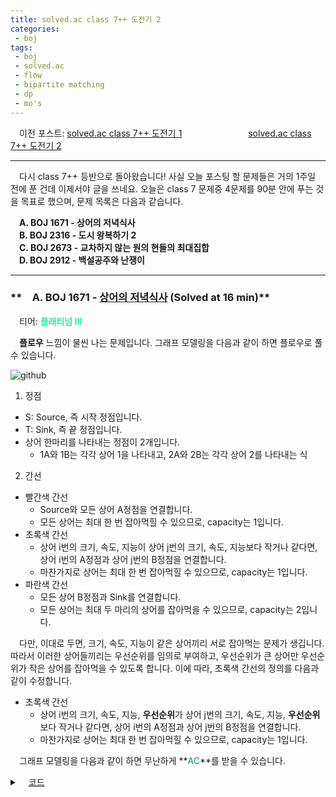 ```yaml
---
title: solved.ac class 7++ 도전기 2
categories:
 - boj
tags:
 - boj
 - solved.ac
 - flow
 - bipartite matching
 - dp
 - mo's
---
```


　이전 포스트: [solved.ac class 7++ 도전기 1](https://you4rin.github.io/boj/2021/09/11/class7pp-1/#)
　　　　 　　　[solved.ac class 7++ 도전기 2](https://you4rin.github.io/boj/2021/09/21/class7pp-2/#)
<hr/>

　다시 class 7++ 등반으로 돌아왔습니다! 사실 오늘 포스팅 할 문제들은 거의 1주일 전에 푼 건데 이제서야 글을 쓰네요. 오늘은 class 7 문제중 4문제를 90분 안에 푸는 것을 목표로 했으며, 문제 목록은 다음과 같습니다.

　**A. BOJ 1671 - 상어의 저녁식사**  
　**B. BOJ 2316 - 도시 왕복하기 2**  
　**C. BOJ 2673 - 교차하지 않는 원의 현들의 최대집합**  
　**D. BOJ 2912 - 백설공주와 난쟁이**  
<hr/>

### **　A. BOJ 1671 - [상어의 저녁식사](https://www.acmicpc.net/problem/1671) (Solved at 16 min)**  
　티어: **<font color='#28edac'>플래티넘 III</font>**

　**플로우** 느낌이 물씬 나는 문제입니다. 그래프 모델링을 다음과 같이 하면 플로우로 풀 수 있습니다.

![github](https://user-images.githubusercontent.com/51073213/135201337-2d2ea4df-2c4b-4f21-8a53-47146fab53db.png)
1. 정점
  - S: Source, 즉 시작 정점입니다.
  - T: Sink, 즉 끝 정점입니다.
  - 상어 한마리를 나타내는 정점이 2개입니다. 
    - 1A와 1B는 각각 상어 1을 나타내고, 2A와 2B는 각각 상어 2를 나타내는 식
2. 간선
  - 빨간색 간선
    - Source와 모든 상어 A정점을 연결합니다.
    - 모든 상어는 최대 한 번 잡아먹힐 수 있으므로, capacity는 1입니다.
  - 초록색 간선
    - 상어 i번의 크기, 속도, 지능이 상어 j번의 크기, 속도, 지능보다 작거나 같다면, 상어 i번의 A정점과 상어 j번의 B정점을 연결합니다.
    - 마찬가지로 상어는 최대 한 번 잡아먹힐 수 있으므로, capacity는 1입니다.
  - 파란색 간선
    - 모든 상어 B정점과 Sink를 연결합니다.
    - 모든 상어는 최대 두 마리의 상어를 잡아먹을 수 있으므로, capacity는 2입니다.

　다만, 이대로 두면, 크기, 속도, 지능이 같은 상어끼리 서로 잡아먹는 문제가 생깁니다. 따라서 이러한 상어들끼리는 우선순위를 임의로 부여하고, 우선순위가 큰 상어만 우선순위가 작은 상어를 잡아먹을 수 있도록 합니다. 이에 따라, 초록색 간선의 정의를 다음과 같이 수정합니다.

- 초록색 간선
  - 상어 i번의 크기, 속도, 지능, **우선순위**가 상어 j번의 크기, 속도, 지능, **우선순위**보다 작거나 같다면, 상어 i번의 A정점과 상어 j번의 B정점을 연결합니다.
  - 마찬가지로 상어는 최대 한 번 잡아먹힐 수 있으므로, capacity는 1입니다.

　그래프 모델링을 다음과 같이 하면 무난하게 **<font color='#009874'>AC</font>**를 받을 수 있습니다.

<details markdown="1">
<summary>　<U>코드</U></summary>

```c++

#include<cstdio>
#include<memory.h>
#include<vector>
#include<queue>
#include<map>
#include<tuple>
#include<algorithm>
#define SHARK 50
#define S 0
#define T 101

using namespace std;
using ll=long long;
using info=pair<int,pair<int,int>>;

struct shark{
    int a,b,c,p;
    bool operator<(shark& other){
        if(tie(a,b,c)==tie(other.a,other.b,other.c)){
            return p<other.p;
        }
        else if(a<=other.a&&b<=other.b&&c<=other.c)return true;
        return false;
    }
};

shark arr[60];
struct edge{int pos,cap,rev;};
vector<edge> graph[110];
map<info,int> m;

void clear(){for(int i=0;i<110;++i)graph[i].clear();}

void add_edge(int s,int e,int x){
    graph[s].push_back({e,x,(int)graph[e].size()});
    graph[e].push_back({s,0,(int)graph[s].size()-1});
}

int dist[110],pnt[110];
bool bfs(int src,int sink){
    memset(dist,0,sizeof(dist));
    memset(pnt,0,sizeof(pnt));
    queue<int> q;
    q.push(src);
    dist[src]=1;
    while(q.size()){
        int x=q.front();
        q.pop();
        for(auto& i:graph[x]){
            if(i.cap>0&&!dist[i.pos]){
                dist[i.pos]=dist[x]+1;
                q.push(i.pos);
            }
        }
    }
    return dist[sink]>0;
}

int dfs(int x,int sink,int f){
    if(x==sink)return f;
    for(;pnt[x]<graph[x].size();++pnt[x]){
        edge e=graph[x][pnt[x]];
        if(e.cap>0&&dist[e.pos]==dist[x]+1){
            int w=dfs(e.pos,sink,min(f,e.cap));
            if(w){
                graph[x][pnt[x]].cap-=w;
                graph[e.pos][e.rev].cap+=w;
                return w;
            }
        }
    }
    return 0;
}

ll match(int src,int sink){
    ll ret=0;
    while(bfs(src,sink)){
        int r;
        while(r=dfs(src,sink,2e9))ret+=r;
    }
    return ret;
}

int main(){
    int n;
    scanf("%d",&n);
    for(int i=1;i<=n;++i){
        add_edge(S,i,1);
        add_edge(SHARK+i,T,2);
        scanf("%d %d %d",&arr[i].a,&arr[i].b,&arr[i].c);
        arr[i].p=++m[{arr[i].a,{arr[i].b,arr[i].c}}];
    }
    for(int i=1;i<=n;++i){
        for(int j=1;j<=n;++j){
            if(i==j)continue;
            if(arr[i]<arr[j])add_edge(i,SHARK+j,1);
        }
    }
    printf("%lld",n-match(S,T));
}

```

</summary>

<hr/>

### **　B. BOJ 2316 - [도시 왕복하기 2](https://www.acmicpc.net/problem/2316) (Solved at 25 min)**  
　티어: **<font color='#28edac'>플래티넘 III</font>**

　이 문제도 플로우입니다. 모델링은 다음과 같습니다.

![github](https://user-images.githubusercontent.com/51073213/135223263-ff7123f5-a77e-49ce-9a71-b8764a9946f4.png)

1. 정점
  - S: Source
  - T: Sink
  - 도시 하나를 나타내는 정점이 2개입니다. 
    - 1A와 1B는 각각 도시 1을 나타내고, 2A와 2B는 각각 도시 2를 나타내는 식
2. 간선
  - 빨간색 간선
    - Source와 모든 1번 도시의 A정점을 연결합니다.
    - 경로가 있는 한, 계속 왕복할 수 있으므로, capacity는 inf입니다.
  - 초록색 간선
    - 모든 도시의 A정점과 B정점을 연결합니다.
    - 1번 도시와 2번 도시는 제한이 없으므로 capacity는 inf, 나머지 도시는 한 번만 방문할 수 있으므로 capacity는 1입니다.
  - 초록색 간선
    - 2번 도시의 B정점과 Sink를 연결합니다.
    - 경로가 있는 한, 계속 왕복할 수 있으므로, capacity는 inf입니다.
  - 보라색 간선
    - 입력으로 주어진 그래프의 간선입니다. (그림의 난잡함을 방지하기 위해, 입력으로 주어진 간선들 중 하나만 표현했습니다.)
    - '1 3'이 주어진 경우, 3번 도시의 B정점과 1번 도시의 A정점을 연결하고, 1번 도시의 B정점과 3번 도시의 A정점을 연결하는 식입니다.

　이렇게 모델링하면 이 문제도 무난하게 **<font color='#009874'>AC</font>**를 받을 수 있습니다. 다만 저는 간선 양방향인거 고려 안해서 한번 틀렸네요 ㅋㅋ;;

<details markdown="1">
<summary>　<U>코드</U></summary>

```c++

#include<cstdio>
#include<memory.h>
#include<vector>
#include<queue>
#include<map>
#include<tuple>
#include<algorithm>
#define inf ((int)2e9)
#define S 0
#define T 801
#define OFFSET 400

using namespace std;
using ll=long long;

struct edge{int pos,cap,rev;};
vector<edge> graph[810];

void clear(){for(int i=0;i<810;++i)graph[i].clear();}

void add_edge(int s,int e,int x){
    graph[s].push_back({e,x,(int)graph[e].size()});
    graph[e].push_back({s,0,(int)graph[s].size()-1});
}

int dist[810],pnt[810];
bool bfs(int src,int sink){
    memset(dist,0,sizeof(dist));
    memset(pnt,0,sizeof(pnt));
    queue<int> q;
    q.push(src);
    dist[src]=1;
    while(q.size()){
        int x=q.front();
        q.pop();
        for(auto& i:graph[x]){
            if(i.cap>0&&!dist[i.pos]){
                dist[i.pos]=dist[x]+1;
                q.push(i.pos);
            }
        }
    }
    return dist[sink]>0;
}

int dfs(int x,int sink,int f){
    if(x==sink)return f;
    for(;pnt[x]<graph[x].size();++pnt[x]){
        edge e=graph[x][pnt[x]];
        if(e.cap>0&&dist[e.pos]==dist[x]+1){
            int w=dfs(e.pos,sink,min(f,e.cap));
            if(w){
                graph[x][pnt[x]].cap-=w;
                graph[e.pos][e.rev].cap+=w;
                return w;
            }
        }
    }
    return 0;
}

ll match(int src,int sink){
    ll ret=0;
    while(bfs(src,sink)){
        int r;
        while(r=dfs(src,sink,inf))ret+=r;
    }
    return ret;
}

int main(){
    int n,m,s,e;
    scanf("%d %d",&n,&m);
    add_edge(S,1,inf);
    add_edge(OFFSET+2,T,inf);
    add_edge(1,OFFSET+1,inf);
    add_edge(2,OFFSET+2,inf);
    for(int i=3;i<=n;++i)add_edge(i,OFFSET+i,1);
    for(int i=0;i<m;++i){
        scanf("%d %d",&s,&e);
        add_edge(OFFSET+s,e,1);
        add_edge(OFFSET+e,s,1);
    }
    printf("%lld",match(S,T));
}

```

</summary>

<hr/>

### **　C. BOJ 2673 - [교차하지 않는 원의 현들의 최대집합](https://www.acmicpc.net/problem/2673) (Solved at 43 min)**  
　티어: **<font color='#27e2a4'>플래티넘 IV</font>**

　우선 \\( arr\[i\]\[j\] \\)는 현의 양끝점이 각각 i, j인 현이 있으면 1, 없으면 0으로 정의하고, \\( dp\[i\]\[j\] \\)를 i번 점부터 j번 점 사이에 서로 교차하지 않는 현들의 최대 개수로 정의합니다. 이렇게 두면, \\( dp\[i\]\[j\] \\)를 다음과 같이 구할 수 있습니다. (이때, 모든 인덱스에 mod 100을 취해줍니다.)

1. \\( arr\[i\]\[j\]=1 \\)인 경우
  - \\( dp\[i\]\[j\]=dp\[i+1\]\[j-1\]+1 \\)
    - \\( dp\[i-1\]\[j\]\\)와 \\( dp\[i\]\[j-1\] \\) 모두 \\( dp\[i+1\]\[j-1\] \\)와 최대 1까지밖에 차이가 나지 않기 때문에 정당합니다.
2. \\( arr\[i\]\[j\]=0 \\)인 경우
  - \\( dp\[i\]\[j\]=\max_{i \le k < j} dp\[i\]\[k\]+ dp\[k+1\]\[j\] \\)

　j-i가 1일때부터 100일때까지 위와 같은 방식으로 구하고, \\( dp\[0\]\[99\], dp\[1\]\[0\],  \ldots ,dp\[99\]\[98\] \\) 중 최댓값을 출력 \\( O(N^3) \\)에 문제를 해결할 수 있습니다.

<details markdown="1">
<summary>　<U>코드</U></summary>

```c++
#include<cstdio>
#include<algorithm>

using namespace std;

int arr[110][110];
int dp[110][110];

int main(){
    int n,s,e,ans=0;
    scanf("%d",&n);
    for(int i=0;i<n;++i){
        scanf("%d %d",&s,&e);
        arr[s-1][e-1]=arr[e-1][s-1]=1;
    }
    for(int i=0;i<100;++i)dp[i][(i+1)%100]=arr[i][(i+1)%100];
    for(int i=2;i<100;++i){
        for(int j=0;j<100;++j){
            for(int k=0;k<i;++k)
                dp[j][(j+i)%100]=max(dp[j][(j+i)%100],dp[j][(j+k)%100]+dp[(j+k+1)%100][(j+i)%100]);
            dp[j][(j+i)%100]=max(dp[j][(j+i)%100],dp[(j+1)%100][(j+i-1)%100]+arr[j][(j+i)%100]);
        }
    }
    for(int i=0;i<100;++i)ans=max(ans,dp[(i+1)%100][i]);
    printf("%d",ans);
}

```

</summary>

<hr/>

### **　D. BOJ 2912 - [백설공주와 난쟁이](https://www.acmicpc.net/problem/2912) (Not Solved)**  
　티어: **<font color='#28edac'>플래티넘 III</font>**

　구간 내에 가장 많이 등장한 색상이 총 몇 번 등장했는지는 **Mo's**로 풀 수 있음이 잘 알려져 있습니다. [관련 문제](https://www.acmicpc.net/problem/13548)도 있고요. 그런데 문제는 가장 많이 등장한 색상이 어떤 색상인지도 구해야 한다는 것이었습니다. 

　이문제를 \\( O(M \sqrt N) \\)에 풀 생각을 하느라 결국 시간내에 못 풀었고, 시간 끝나고 고민하면서도 \\( O( M \sqrt N \log C) \\)풀이를 1초에 욱여넣으려다 <font color='fa7268'>TLE</font>가 나기도 했는데... 이 부분은 각 색깔이 몇 번 등장했는지를 저장해 두고, 쿼리가 끝날 때마다 각 색깔이 몇 번 등장했는지 일일히 세주면 \\( O(MC) \\)에 해결할 수 있고, Mo's가 \\( O(M \sqrt N) \\)이므로, \\( O(M \sqrt N +MC) \\)에 문제를 해결할 수 있습니다.

　+이외에도 머지 소트 트리 + 랜덤을 이용한 풀이가 있는 것 같습니다.

<details markdown="1">
<summary>　<U>코드</U></summary>

```c++
#include<cstdio>
#include<cmath>
#include<algorithm>

using namespace std;

struct Q{int l,r,idx;};
Q query[10010];
int ans[10010];
int aidx[10010];
int cnt[10010],arr[300010];
int ret;
inline void f(int idx, bool add){
    if(add)++cnt[arr[idx]];
    else --cnt[arr[idx]];
}
void MO(int n, int q,int c){
    int rt=(int)sqrt(n);
    sort(query,query+q,[=](auto& x,auto& y){
        if(x.r/rt!=y.r/rt) return x.r/rt < y.r/rt;
        return x.l<y.l;
    });
    int l=1,r=0;
    for(int i=0;i<q;++i){
        while(query[i].l<l) f(--l,true);
        while(query[i].r>r) f(++r,true);
        while(query[i].l>l) f(l++,false);
        while(query[i].r<r) f(r--,false);
        for(int j=1;j<=c;++j){
            if(cnt[j]>(query[i].r-query[i].l+1)/2){
                ans[query[i].idx]=1;
                aidx[query[i].idx]=j;
                break;
            }
        }
    }
}

int main(){
    int n,c,q;
    scanf("%d %d",&n,&c);
    for(int i=1;i<=n;++i)scanf("%d",arr+i);
    scanf("%d",&q);
    for(int i=0;i<q;++i)scanf("%d %d",&query[i].l,&query[i].r),query[i].idx=i;
    MO(n,q,c);
    for(int i=0;i<q;++i){
        if(ans[i])printf("yes %d\n",aidx[i]);
        else printf("no\n");
    }
}

```

</summary>

<hr/>